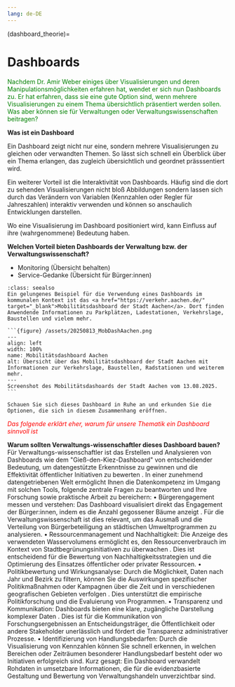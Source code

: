 ```yaml
---
lang: de-DE
---
```


(dashboard_theorie)=
# Dashboards


<span style="color:green">Nachdem Dr. Amir Weber einiges über Visualisierungen und deren Manipulationsmöglichkeiten erfahren hat, wendet er sich nun Dashboards zu. Er hat erfahren, dass sie eine gute Option sind, wenn mehrere Visualisierungen zu einem Thema übersichtlich präsentiert werden sollen. Was aber können sie für Verwaltungen oder Verwaltungswissenschaften beitragen?</span>


**Was ist ein Dashboard**

Ein Dashboard zeigt nicht nur eine, sondern mehrere Visualisierungen zu gleichen oder verwandten Themen. So lässt sich schnell ein Überblick über ein Thema erlangen, das zugleich übersichtlich und geordnet prässsentiert wird. 

Ein weiterer Vorteil ist die Interaktivität von Dashboards. Häufig sind die dort zu sehenden Visualisierungen nicht bloß Abbildungen sondern lassen sich durch das Verändern von Variablen (Kennzahlen oder Regler für Jahreszahlen) interaktiv verwenden und können so anschaulich Entwicklungen darstellen.

Wo eine Visualisierung im Dashboard positioniert wird, kann Einfluss auf ihre (wahrgenommene) Bedeutung haben.

**Welchen Vorteil bieten Dashboards der Verwaltung bzw. der Verwaltungswissenschaft?**

- Monitoring (Übersicht behalten)
- Service-Gedanke (Übersicht für Bürger:innen)


````{admonition} Weiterführende Literatur / zusätzliche Materialien
:class: seealso
Ein gelungenes Beispiel für die Verwendung eines Dashboards im kommunalen Kontext ist das <a href="https://verkehr.aachen.de/" target="_blank">Mobilitätsdashboard der Stadt Aachen</a>. Dort finden Anwendende Informationen zu Parkplätzen, Ladestationen, Verkehrslage, Baustellen und vielem mehr.

```{figure} /assets/20250813_MobDashAachen.png
---
align: left
width: 100%
name: Mobilitätsdashboard Aachen
alt: Übersicht über das Mobilitätsdashboard der Stadt Aachen mit Informationen zur Verkehrslage, Baustellen, Radstationen und weiterem mehr.
---
Screenshot des Mobilitätsdashoards der Stadt Aachen vom 13.08.2025.
```

Schauen Sie sich dieses Dashboard in Ruhe an und erkunden Sie die Optionen, die sich in diesem Zusammenhang eröffnen.
````




<span style="color:red">*Das folgende erklärt eher, warum für unsere Thematik ein Dashboard sinnvoll ist*</span>

**Warum sollten Verwaltungs-wissenschaftler dieses Dashboard bauen?**
Für Verwaltungs-wissenschaftler ist das Erstellen und Analysieren von Dashboards wie dem "Gieß-den-Kiez-Dashboard" von entscheidender Bedeutung, um datengestützte Erkenntnisse zu gewinnen und die Effektivität öffentlicher Initiativen zu bewerten
. In einer zunehmend datengetriebenen Welt ermöglicht Ihnen die Datenkompetenz im Umgang mit solchen Tools, folgende zentrale Fragen zu beantworten und Ihre Forschung sowie praktische Arbeit zu bereichern:
• Bürgerengagement messen und verstehen: Das Dashboard visualisiert direkt das Engagement der Bürger:innen, indem es die Anzahl gegossener Bäume anzeigt
. Für die Verwaltungswissenschaft ist dies relevant, um das Ausmaß und die Verteilung von Bürgerbeteiligung an städtischen Umweltprogrammen zu analysieren.
• Ressourcenmanagement und Nachhaltigkeit: Die Anzeige des verwendeten Wasservolumens ermöglicht es, den Ressourcenverbrauch im Kontext von Stadtbegrünungsinitiativen zu überwachen
. Dies ist entscheidend für die Bewertung von Nachhaltigkeitsstrategien und die Optimierung des Einsatzes öffentlicher oder privater Ressourcen.
• Politikbewertung und Wirkungsanalyse: Durch die Möglichkeit, Daten nach Jahr und Bezirk zu filtern, können Sie die Auswirkungen spezifischer Politikmaßnahmen oder Kampagnen über die Zeit und in verschiedenen geografischen Gebieten verfolgen
. Dies unterstützt die empirische Politikforschung und die Evaluierung von Programmen.
• Transparenz und Kommunikation: Dashboards bieten eine klare, zugängliche Darstellung komplexer Daten
. Dies ist für die Kommunikation von Forschungsergebnissen an Entscheidungsträger, die Öffentlichkeit oder andere Stakeholder unerlässlich und fördert die Transparenz administrativer Prozesse.
• Identifizierung von Handlungsbedarfen: Durch die Visualisierung von Kennzahlen können Sie schnell erkennen, in welchen Bereichen oder Zeiträumen besonderer Handlungsbedarf besteht oder wo Initiativen erfolgreich sind.
Kurz gesagt: Ein Dashboard verwandelt Rohdaten in umsetzbare Informationen, die für die evidenzbasierte Gestaltung und Bewertung von Verwaltungshandeln unverzichtbar sind.



